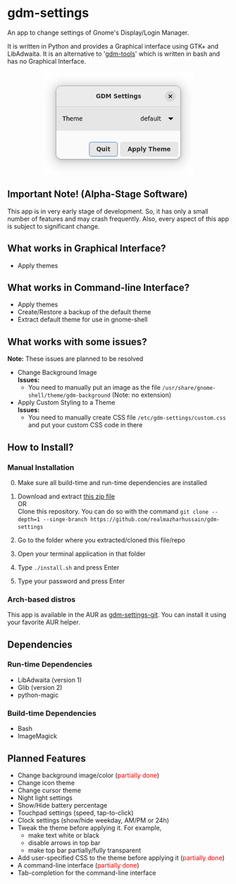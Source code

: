 # gdm-settings

An app to change settings of Gnome's Display/Login Manager.

It is written in Python and provides a Graphical interface using GTK+ and LibAdwaita. It is an alternative to '[gdm-tools](https://github.com/realmazharhussain/gdm-tools.git)'  which is written in bash and has no Graphical Interface.

<center><img src="resources/screenshot.png" alt="screenshot"/></center>

## Important Note! (Alpha-Stage Software)

This app is in very early stage of development. So, it has only a small number of features and may crash frequently. Also, every aspect of this app is subject to significant change.

## What works in Graphical Interface?

- Apply themes

## What works in Command-line Interface?

- Apply themes
- Create/Restore a backup of the default theme
- Extract default theme for use in gnome-shell

## What works with some issues?

**Note:** These issues are planned to be resolved

- Change Background Image\
  **Issues:**
  - You need to manually put an image as the file `/usr/share/gnome-shell/theme/gdm-background` (Note: no extension)
- Apply Custom Styling to a Theme\
  **Issues:**
  - You need to manually create CSS file `/etc/gdm-settings/custom.css` and put your custom CSS code in there

## How to Install?

### Manual Installation

0. Make sure all build-time and run-time dependencies are installed

1. Download and extract [this zip file](https://github.com/realmazharhussain/gdm-settings/archive/refs/heads/main.zip)\
   OR\
   Clone this repository. You can do so with the command `git clone --depth=1 --singe-branch https://github.com/realmazharhussain/gdm-settings`
2. Go to the folder where you extracted/cloned this file/repo
3. Open your terminal application in that folder
4. Type `./install.sh` and press Enter
5. Type your password and press Enter

### Arch-based distros

This app is available in the AUR as [gdm-settings-git](https://aur.archlinux.org/packages/gdm-settings-git). You can install it using your favorite AUR helper.

## Dependencies

### Run-time Dependencies

- LibAdwaita (version 1)
- Glib (version 2)
- python-magic

### Build-time Dependencies

- Bash
- ImageMagick

## Planned Features

- Change background image/color (<font color="red">partially done</font>)
- Change icon theme
- Change cursor theme
- Night light settings
- Show/Hide battery percentage
- Touchpad settings (speed, tap-to-click)
- Clock settings (show/hide weekday, AM/PM or 24h)
- Tweak the theme before applying it. For example, 
  - make text white or black
  - disable arrows in top bar
  - make top bar partially/fully transparent
- Add user-specified CSS to  the theme before applying it (<font color="red">partially done</font>)
- A command-line interface (<font color="red">partially done</font>)
- Tab-completion for the command-line interface

